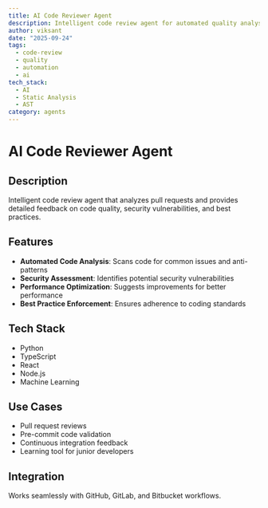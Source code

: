 ```yaml
---
title: AI Code Reviewer Agent
description: Intelligent code review agent for automated quality analysis and suggestions
author: viksant
date: "2025-09-24"
tags:
  - code-review
  - quality
  - automation
  - ai
tech_stack:
  - AI
  - Static Analysis
  - AST
category: agents
---
```


# AI Code Reviewer Agent

## Description
Intelligent code review agent that analyzes pull requests and provides detailed feedback on code quality, security vulnerabilities, and best practices.

## Features
- **Automated Code Analysis**: Scans code for common issues and anti-patterns
- **Security Assessment**: Identifies potential security vulnerabilities
- **Performance Optimization**: Suggests improvements for better performance
- **Best Practice Enforcement**: Ensures adherence to coding standards

## Tech Stack
- Python
- TypeScript
- React
- Node.js
- Machine Learning

## Use Cases
- Pull request reviews
- Pre-commit code validation
- Continuous integration feedback
- Learning tool for junior developers

## Integration
Works seamlessly with GitHub, GitLab, and Bitbucket workflows.
